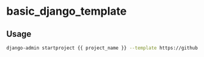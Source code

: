 # basic_django_template

## Usage
```bash
django-admin startproject {{ project_name }} --template https://github.com/shinkeonkim/basic_django_template/archive/main.zip
```

